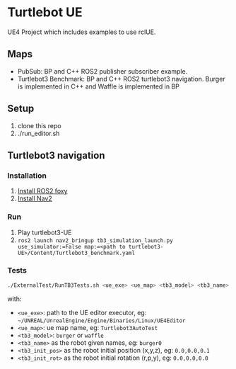 # Turtlebot UE
UE4 Project which includes examples to use rclUE.
## Maps
- PubSub: BP and C++ ROS2 publisher subscriber example.
- Turtlebot3 Benchmark: BP and C++ ROS2 turtlebot3 navigation. Burger is implemented in C++ and Waffle is implemented in BP
## Setup
1. clone this repo
2. ./run_editor.sh

## Turtlebot3 navigation
### Installation
1. [Install ROS2 foxy](https://docs.ros.org/en/foxy/Installation.html)
2. [Install Nav2](https://navigation.ros.org/getting_started/index.html)

### Run
1. Play turtlebot3-UE
2. `ros2 launch nav2_bringup tb3_simulation_launch.py use_simulator:=False map:=<path to turtlebot3-UE>/Content/Turtlebot3_benchmark.yaml
`

### Tests
```sh
./ExternalTest/RunTB3Tests.sh <ue_exe> <ue_map> <tb3_model> <tb3_name> <tb3_init_pos> <tb3_init_rot>
```
with:
* `<ue_exe>`: path to the UE editor executor, eg: `~/UNREAL/UnrealEngine/Engine/Binaries/Linux/UE4Editor`
* `<ue_map>`: ue map name, eg: `Turtlebot3AutoTest`
* `<tb3_model>`: `burger` or `waffle`
* `<tb3_name>` as the robot given names, eg: `burger0`
* `<tb3_init_pos>` as the robot initial position (x,y,z), eg: `0.0,0.0,0.1`
* `<tb3_init_rot>` as the robot initial rotation (r,p,y), eg: `0.0,0.0,0.0`
